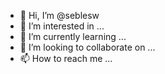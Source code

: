 - 👋 Hi, I’m @seblesw
- 👀 I’m interested in ...
- 🌱 I’m currently learning ...
- 💞️ I’m looking to collaborate on ...
- 📫 How to reach me ...

<!---
seblesw/seblesw is a ✨ special ✨ repository because its `README.md` (this file) appears on your GitHub profile.
You can click the Preview link to take a look at your changes.
--->
